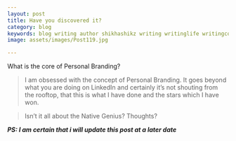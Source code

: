 ```yaml
---
layout: post
title: Have you discovered it?
category: blog
keywords: blog writing author shikhashikz writing writinglife writingcommunity dailyblogpost dailyblogpostchallenge personalbranding
image: assets/images/Post119.jpg

---
```

What is the core of Personal Branding?

>I am obsessed with the concept of Personal Branding. It goes beyond what you are doing on LinkedIn and certainly it’s not shouting from the rooftop, that this is what I have done and the stars which I have won.

>Isn’t it all about the Native Genius? Thoughts? 

***PS: I am certain that i will update this post at a later date***
